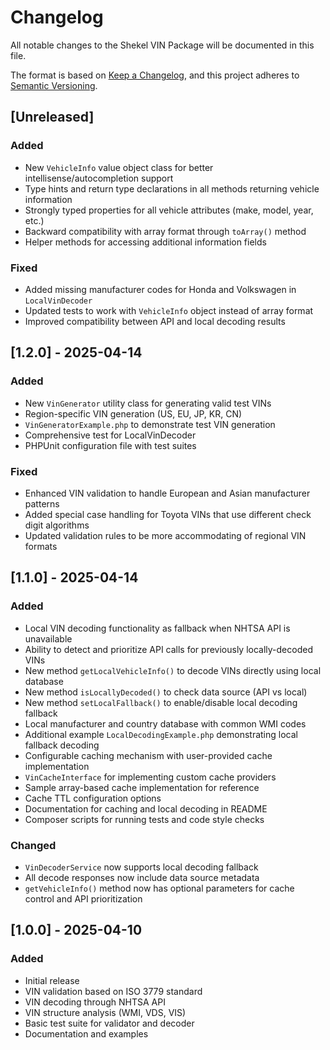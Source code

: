 # Changelog

All notable changes to the Shekel VIN Package will be documented in this file.

The format is based on [Keep a Changelog](https://keepachangelog.com/en/1.0.0/),
and this project adheres to [Semantic Versioning](https://semver.org/spec/v2.0.0.html).

## [Unreleased]
### Added
- New `VehicleInfo` value object class for better intellisense/autocompletion support
- Type hints and return type declarations in all methods returning vehicle information
- Strongly typed properties for all vehicle attributes (make, model, year, etc.)
- Backward compatibility with array format through `toArray()` method
- Helper methods for accessing additional information fields

### Fixed
- Added missing manufacturer codes for Honda and Volkswagen in `LocalVinDecoder`
- Updated tests to work with `VehicleInfo` object instead of array format
- Improved compatibility between API and local decoding results

## [1.2.0] - 2025-04-14

### Added
- New `VinGenerator` utility class for generating valid test VINs
- Region-specific VIN generation (US, EU, JP, KR, CN)
- `VinGeneratorExample.php` to demonstrate test VIN generation
- Comprehensive test for LocalVinDecoder
- PHPUnit configuration file with test suites

### Fixed
- Enhanced VIN validation to handle European and Asian manufacturer patterns
- Added special case handling for Toyota VINs that use different check digit algorithms
- Updated validation rules to be more accommodating of regional VIN formats

## [1.1.0] - 2025-04-14

### Added
- Local VIN decoding functionality as fallback when NHTSA API is unavailable
- Ability to detect and prioritize API calls for previously locally-decoded VINs
- New method `getLocalVehicleInfo()` to decode VINs directly using local database
- New method `isLocallyDecoded()` to check data source (API vs local)
- New method `setLocalFallback()` to enable/disable local decoding fallback
- Local manufacturer and country database with common WMI codes
- Additional example `LocalDecodingExample.php` demonstrating local fallback decoding
- Configurable caching mechanism with user-provided cache implementation
- `VinCacheInterface` for implementing custom cache providers
- Sample array-based cache implementation for reference
- Cache TTL configuration options
- Documentation for caching and local decoding in README
- Composer scripts for running tests and code style checks

### Changed
- `VinDecoderService` now supports local decoding fallback
- All decode responses now include data source metadata
- `getVehicleInfo()` method now has optional parameters for cache control and API prioritization

## [1.0.0] - 2025-04-10

### Added
- Initial release
- VIN validation based on ISO 3779 standard
- VIN decoding through NHTSA API
- VIN structure analysis (WMI, VDS, VIS)
- Basic test suite for validator and decoder
- Documentation and examples